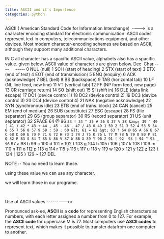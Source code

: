 ```yaml
---
title: ASCII and it's Importence
categories: python
---
```


ASCII ( American Standard Code for Information Interchange)  ----&gt;
is a character encoding standard for electronic communication.
ASCII codes represent text in computers,
telecommunications equipment, and other devices.
Most modern character-encoding schemes are based on ASCII,
although they support many additional characters.

IN C all character has a spacific ASCII value,
alphabets also has a spacific value.
given below,
ASCII value of character's are given below.
Dec  Char
----     -----
0 NUL (null)
1 SOH (start of heading)
2 STX (start of text)
3 ETX (end of text)
4 EOT (end of transmission)
5 ENQ (enquiry)
6 ACK (acknowledge)
7 BEL (bell)
8 BS (backspace)
9 TAB (horizontal tab)
10 LF (NL line feed, new line)
11 VT (vertical tab)
12 FF (NP form feed, new page)
13 CR (carriage return)
14 SO (shift out)
15 SI (shift in)
16 DLE (data link escape)
17 DC1 (device control 1)
18 DC2 (device control 2)
19 DC3 (device control 3)
20 DC4 (device control 4)
21 NAK (negative acknowledge)
22 SYN (synchronous idle)
23 ETB (end of trans. block)
24 CAN (cancel)
25 EM (end of medium)
26 SUB (substitute)
27 ESC (escape)
28 FS (file separator)
29 GS (group separator)
30 RS (record separator)
31 US (unit separator)
32 SPACE 64 @ 96 `
33 !
34 "
35 #
36 $
37 %
38 &amp;
39 '
40 (
41 )
42 *
43 +
44 ,
45 -
46 .
47 /
48 0
49 1
50 2
51 3
52 4
53 5
54 6
55 7
56 8
57 9
58 :
59 ;
60 &lt;
61 =
62 &gt;
63 ?
64 @
65 A
66 B
67 C
68 D
69 E
70 F
71 G
72 H
73 I
74 J
75 K
76 L
77 M
78 N
79 O
80 P
81 Q
82 R
83 S
84 T
85 U
86 V
87 W
88 X
89 Y
90 Z
91 [
92 
93 ]
94 ^
95 _
96 `
97 a
98 b
99 c
100 d
101 e
102 f
103 g
104 h
105 i
106 j
107 k
108 l
109 m
110 n
111 o
112 p
113 q
114 r
115 s
116 t
117 u
118 v
119 w
120 x
121 y
122 z
123 {
124 |
125 }
126 ~
127 DEL

NOTE :- You no need to learn these.

using these value we can use any character.

we will learn those in our programe.

&nbsp;

Use of ASCII values ---------&gt;&gt;

<span class="_Tgc _y9e">Pronounced ask-ee, <b>ASCII</b> is a <b>code</b> for representing English characters as numbers, with each letter assigned a number from 0 to 127. For example, the <b>ASCII code</b> for uppercase M is 77. Most computers use <b>ASCII codes</b> to represent text, which makes it possible to transfer datafrom one computer to another.</span>